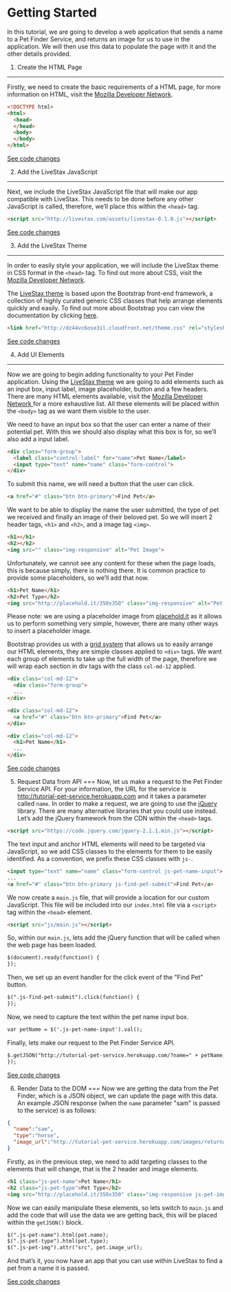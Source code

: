 Getting Started
===

In this tutorial, we are going to develop a web application that sends a name
to a Pet Finder Service, and returns an image for us to use in the application.
We will then use this data to populate the page with it and the other details
provided.

1. Create the HTML Page
---
Firstly, we need to create the basic requirements of a HTML page, for
more information on HTML, visit the
[Mozilla Developer Network](https://developer.mozilla.org/en-US/docs/Web/HTML).

```html
<!DOCTYPE html>
<html>
  <head>
  </head>
  <body>
  </body>
</html>
```
[See code changes](https://github.com/livestax/tutorial-pet-finder/commit/5454cd6d8b5ca4322387bf238bccf2d5d88b1b61)

2. Add the LiveStax JavaScript
---
Next, we include the LiveStax JavaScript file that will make our app
compatible with LiveStax. This needs to be done before any other
JavaScript is called, therefore, we’ll place this within the `<head>` tag.

```html
<script src="http://livestax.com/assets/livestax-0.1.0.js"></script>
```
[See code changes](https://github.com/livestax/tutorial-pet-finder/commit/0cd754a6c68ca091fd3bf7a7637194f4ded34392)

3. Add the LiveStax Theme
---
In order to easily style your application, we will include the LiveStax
theme in CSS format in the `<head>` tag. To find out more about CSS, visit the
[Mozilla Developer Network](https://developer.mozilla.org/en-US/docs/Web/CSS/Reference).

The [LiveStax theme](http://livestax.github.io/theme/) is based upon the Bootstrap
front-end framework, a collection of highly curated generic CSS classes that help arrange
elements quickly and easily. To find out more about Bootstrap you can view the
documentation by clicking [here](http://getbootstrap.com/).

```html
<link href="http://dz44vc6ose3il.cloudfront.net/theme.css" rel="stylesheet" type="text/css" media="all">
```
[See code changes](https://github.com/livestax/tutorial-pet-finder/commit/f061853a9dc2c0d7a63fac6094c56ecfa7486490)

4. Add UI Elements
---
Now we are going to begin adding functionality to your Pet Finder application.
Using the [LiveStax theme](http://livestax.github.io/theme/) we are going to add
elements such as an input box, input label, image placeholder, button and a few
headers. There are many HTML elements available, visit the
[Mozilla Developer Network ](https://developer.mozilla.org/en-US/docs/Web/HTML/Element)
for a more exhaustive list. All these elements will be placed within the `<body>` tag
as we want them visible to the user.

We need to have an input box so that the user can enter a name of their potential pet.
With this we should also display what this box is for, so we’ll also add a input label.

```html
<div class="form-group">
  <label class="control-label" for="name">Pet Name</label>
  <input type="text" name="name" class="form-control">
</div>
```

To submit this name, we will need a button that the user can click.

```html
<a href="#" class="btn btn-primary">Find Pet</a>
```

We want to be able to display the name the user submitted, the type of pet we received
and finally an image of their beloved pet. So we will insert 2 header tags, `<h1>` and
`<h2>`, and a image tag `<img>`.

```html
<h1></h1>
<h2></h2>
<img src="" class="img-responsive" alt="Pet Image">
```

Unfortunately, we cannot see any content for these when the page loads, this is because
simply, there is nothing there. It is common practice to provide some placeholders, so
we’ll add that now.

```html
<h1>Pet Name</h1>
<h2>Pet Type</h2>
<img src="http://placehold.it/350x350" class="img-responsive" alt="Pet Image">
```
Please note: we are using a placeholder image from [placehold.it](http://www.placehold.it)
as it allows us to perform something very simple, however, there are many other ways to
insert a placeholder image.

Bootstrap provides us with a [grid system](http://getbootstrap.com/css/#grid) that allows
us to easily arrange our HTML elements, they are simple classes applied to `<div>` tags.
We want each group of elements to take up the full width of the page, therefore we will
wrap each section in div tags with the class `col-md-12` applied.

```html
<div class="col-md-12">
  <div class="form-group">
  ...
</div>

<div class="col-md-12">
  <a href="#" class="btn btn-primary">Find Pet</a>
</div>

<div class="col-md-12">
  <h1>Pet Name</h1>
  ...
</div>
```

[See code changes](https://github.com/livestax/tutorial-pet-finder/commit/ed6946949fb69e1944274777dee6e8b89415c33c)

5. Request Data from API
===
Now, let us make a request to the Pet Finder Service API. For your information, the URL for the service is
http://tutorial-pet-service.herokuapp.com and it takes a parameter called `name`. In order to make a request,
we are going to use the [jQuery](http://jquery.com/) library. There are many alternative libraries that you
could use instead. Let’s add the jQuery framework from the CDN within the `<head>` tags.

```html
<script src="https://code.jquery.com/jquery-2.1.1.min.js"></script>
```

The text input and anchor HTML elements will need to be targeted via JavaScript, so we add CSS classes
to the elements for them to be easily identified. As a convention, we prefix these CSS classes with `js-`.

```html
<input type="text" name="name" class="form-control js-pet-name-input">
...
<a href="#" class="btn btn-primary js-find-pet-submit">Find Pet</a>
```

We now create a `main.js` file, that will provide a location for our custom JavaScript. This file will be
included into our `index.html` file via a `<script>` tag within the `<head>` element.

```html
<script src="js/main.js"></script>
```

So, within our `main.js`, lets add the jQuery function that will be called when the web page has been loaded.
```html
$(document).ready(function() {
});
```

Then, we set up an event handler for the click event of the "Find Pet" button.
```html
$(".js-find-pet-submit").click(function() {
});
```

Now, we need to capture the text within the pet name input box.
```html
var petName = $('.js-pet-name-input').val();
```

Finally, lets make our request to the Pet Finder Service API.
```html
$.getJSON("http://tutorial-pet-service.herokuapp.com/?name=" + petName, function(pet) {
});
```

[See code changes](https://github.com/livestax/tutorial-pet-finder/commit/3f9615c7c94947b5f61450ac9f8de15101342c98)

6. Render Data to the DOM
===
Now we are getting the data from the Pet Finder, which is a JSON object, we can update the page with this
data. An example JSON response (when the `name` parameter "sam" is passed to the service) is as follows:

```json
{
  "name":"sam",
  "type":"horse",
  "image_url":"http://tutorial-pet-service.herokuapp.com/images/returnable/horse.jpg"
}
```

Firstly, as in the previous step, we need to add targeting classes to the elements that will change, that is the 2 header
and image elements.

```html
<h1 class="js-pet-name">Pet Name</h1>
<h2 class="js-pet-type">Pet Type</h2>
<img src="http://placehold.it/350x350" class="img-responsive js-pet-img" alt="Pet Image">
```

Now we can easily manipulate these elements, so lets switch to `main.js` and add the code that will use the data we are
getting back, this will be placed within the `getJSON()` block.

```html
$(".js-pet-name").html(pet.name);
$(".js-pet-type").html(pet.type);
$(".js-pet-img").attr("src", pet.image_url);
```

And that’s it, you now have an app that you can use within LiveStax to find a pet from a name it is passed.

[See code changes](https://github.com/livestax/tutorial-pet-finder/commit/2fbb93616f4185676ee3e082b0cd512f94520248)
